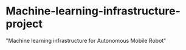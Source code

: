 # Machine-learning-infrastructure-project
"Machine learning infrastructure for Autonomous Mobile Robot"
